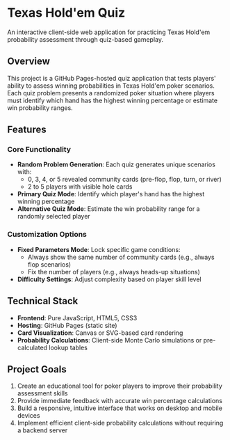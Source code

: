 # Texas Hold'em Quiz

An interactive client-side web application for practicing Texas Hold'em probability assessment through quiz-based gameplay.

## Overview

This project is a GitHub Pages-hosted quiz application that tests players' ability to assess winning probabilities in Texas Hold'em poker scenarios. Each quiz problem presents a randomized poker situation where players must identify which hand has the highest winning percentage or estimate win probability ranges.

## Features

### Core Functionality
- **Random Problem Generation**: Each quiz generates unique scenarios with:
  - 0, 3, 4, or 5 revealed community cards (pre-flop, flop, turn, or river)
  - 2 to 5 players with visible hole cards
- **Primary Quiz Mode**: Identify which player's hand has the highest winning percentage
- **Alternative Quiz Mode**: Estimate the win probability range for a randomly selected player

### Customization Options
- **Fixed Parameters Mode**: Lock specific game conditions:
  - Always show the same number of community cards (e.g., always flop scenarios)
  - Fix the number of players (e.g., always heads-up situations)
- **Difficulty Settings**: Adjust complexity based on player skill level

## Technical Stack

- **Frontend**: Pure JavaScript, HTML5, CSS3
- **Hosting**: GitHub Pages (static site)
- **Card Visualization**: Canvas or SVG-based card rendering
- **Probability Calculations**: Client-side Monte Carlo simulations or pre-calculated lookup tables

## Project Goals

1. Create an educational tool for poker players to improve their probability assessment skills
2. Provide immediate feedback with accurate win percentage calculations
3. Build a responsive, intuitive interface that works on desktop and mobile devices
4. Implement efficient client-side probability calculations without requiring a backend server